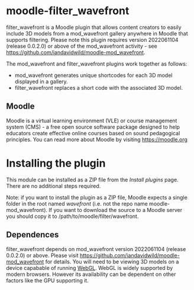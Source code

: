 # moodle-filter_wavefront
filter_wavefront is a Moodle plugin that allows content creators to easily include 3D models from a mod_wavefront gallery anywhere in Moodle that supports filtering. Please note this plugin requires version 2022061104 (release 0.0.2.0) or above of the mod_wavefront activity - see <a href="https://github.com/iandavidwild/moodle-mod_wavefront">https://github.com/iandavidwild/moodle-mod_wavefront</a>.

The mod_wavefront and filter_wavefront plugins work together as follows:
* mod_wavefront generates unique shortcodes for each 3D model displayed in a gallery.
* filter_wavefront replaces a short code with the associated 3D model.

## Moodle
Moodle is a virtual learning environment (VLE) or course management system (CMS) - a free open source software package designed to help educators create effective online courses based on sound pedagogical principles. You can read more about Moodle by visiting <a href="https://moodle.org">https://moodle.org</a>

# Installing the plugin
This module can be installed as a ZIP file from the _Install plugins_ page. There are no additional steps required.

Note: if you want to install the plugin as a ZIP file, Moodle expects a single folder in the root named _wavefront_ (i.e. not the repo name moodle-mod_wavefront). If you want to download the source to a Moodle server you should copy it to /path/to/moodle/filter/wavefront.

## Dependences
filter_wavefront depends on mod_wavefront version 2022061104 (release 0.0.2.0) or above. Please visit <a href="https://github.com/iandavidwild/moodle-mod_wavefront">https://github.com/iandavidwild/moodle-mod_wavefront</a> for details. You will need to be viewing 3D models on a device capabable of running [WebGL](https://en.wikipedia.org/wiki/WebGL). WebGL is widely supported by modern browsers. However its availability can be dependent on other factors like the GPU supporting it.


